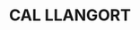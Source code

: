 ---
layout: patrimoni-details
title:  "CAL LLANGORT"
alt_title: null
class: "Edifici"
area: null
protection: null
addition_date: null
cat_code: null
cbp_code: "BCIL EX08"
image: "Cal_Llangort.jpg"
card: null
collections: ["patrimoni-arquitectonic", "bcil-previstos-cbp"]
coordinates:
  - group1:
        - [1.459665513948264, 42.355509397162379]
        - [1.459953993720313, 42.355582742889787]
        - [1.460004399835441, 42.355470922936966]
        - [1.459717676341391, 42.355394784595177]
        - [1.459665513948264, 42.355509397162379]
---